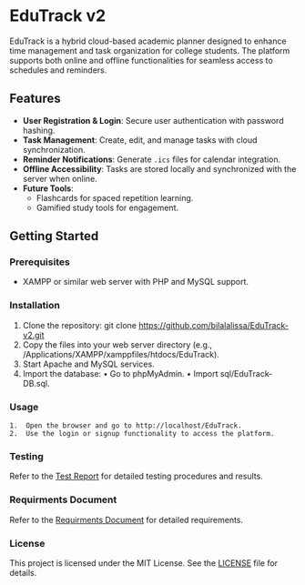 # EduTrack v2

EduTrack is a hybrid cloud-based academic planner designed to enhance time management and task organization for college students. The platform supports both online and offline functionalities for seamless access to schedules and reminders.

## Features
- **User Registration & Login**: Secure user authentication with password hashing.
- **Task Management**: Create, edit, and manage tasks with cloud synchronization.
- **Reminder Notifications**: Generate `.ics` files for calendar integration.
- **Offline Accessibility**: Tasks are stored locally and synchronized with the server when online.
- **Future Tools**:
  - Flashcards for spaced repetition learning.
  - Gamified study tools for engagement.

## Getting Started
### Prerequisites
- XAMPP or similar web server with PHP and MySQL support.

### Installation
1. Clone the repository:
   git clone https://github.com/bilalalissa/EduTrack-v2.git
2.	Copy the files into your web server directory (e.g., /Applications/XAMPP/xamppfiles/htdocs/EduTrack).
3.	Start Apache and MySQL services.
4.	Import the database:
  •	Go to phpMyAdmin.
  •	Import sql/EduTrack-DB.sql.

### Usage
	1.	Open the browser and go to http://localhost/EduTrack.
	2.	Use the login or signup functionality to access the platform.

### Testing

Refer to the [Test Report](https://github.com/bilalalissa/EduTrack-v2/blob/main/docs/EduTrack-v2-Test-Report.pdf) for detailed testing procedures and results.

### Requirments Document

Refer to the [Requirments Document](https://github.com/bilalalissa/EduTrack-v2/blob/main/docs/Requirements-Document-Dec-6-2024.pdf) for detailed requirements.

### License

This project is licensed under the MIT License. See the [LICENSE](https://mit-license.org/) file for details.

